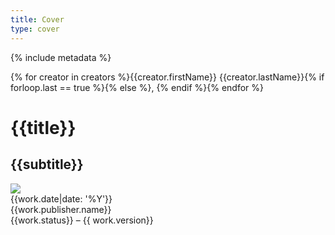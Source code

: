 ```yaml
---
title: Cover
type: cover
---
```

{% include metadata %}

<div class="cover-header">
	<div class="cover-creators">{% for creator in creators %}{{creator.firstName}} {{creator.lastName}}{% if forloop.last == true %}{% else %}, {% endif %}{% endfor %}</div>
	<h1 class="cover-book-title">{{title}}</h1>
	<h2 class="cover-book-subtitle">{{subtitle}}</h2>
</div>
<img class="cover-image" src="{{ site.baseurl }}/images/{{work.cover_image.image}}">
<div class="cover-meta">
	<div class="cover-date">{{work.date|date: '%Y'}}</div>
	<div class="cover-publisher">{{work.publisher.name}}</div>
	<div class="cover-version">{{work.status}} – {{ work.version}}</div>
</div>
